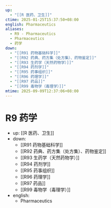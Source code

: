```yaml
---
up:
  - "[[R 医药、卫生]]"
ctime: 2025-01-25T15:37:50+08:00
english: Pharmaceutics
aliases:
  - R9 - Pharmaceutics
  - Pharmaceutics
  - 药学
down:
  - "[[R91 药物基础科学]]"
  - "[[R92 药典、药方集（处方集）、药物鉴定]]"
  - "[[R93 生药学（天然药物学）]]"
  - "[[R94 药剂学]]"
  - "[[R95 药事组织]]"
  - "[[R96 药理学]]"
  - "[[R97 药品]]"
  - "[[R99 毒物学（毒理学）]]"
mtime: 2025-09-09T12:37:06+08:00
---
```


# R9 药学

- up: [[R 医药、卫生]]
- down:
	- [[R91 药物基础科学]]
	- [[R92 药典、药方集（处方集）、药物鉴定]]
	- [[R93 生药学（天然药物学）]]
	- [[R94 药剂学]]
	- [[R95 药事组织]]
	- [[R96 药理学]]
	- [[R97 药品]]
	- [[R99 毒物学（毒理学）]]
- english:
	- Pharmaceutics
